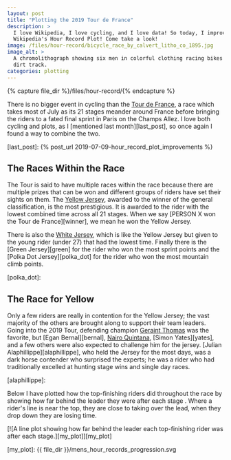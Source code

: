 ```yaml
---
layout: post
title: "Plotting the 2019 Tour de France"
description: >
  I love Wikipedia, I love cycling, and I love data! So today, I improve
  Wikipedia's Hour Record Plot! Come take a look!
image: /files/hour-record/bicycle_race_by_calvert_litho_co_1895.jpg
image_alt: >
  A chromolithograph showing six men in colorful clothing racing bikes on a
  dirt track.
categories: plotting
---
```


{% capture file_dir %}/files/hour-record/{% endcapture %}

There is no bigger event in cycling than the [Tour de France][tour], a race which
takes most of July as its 21 stages meander around France before bringing the
riders to a fated final sprint in Paris on the Champs Allez. <!-- TODO SPELL CHECK -->
I love both cycling and plots, as I [mentioned last month][last_post], so once
again I found a way to combine the two.

[tour]: https://en.wikipedia.org/wiki/Tour_de_France
[last_post]: {% post_url 2019-07-09-hour_record_plot_improvements %}

## The Races Within the Race

The Tour is said to have multiple races within the race because there are
multiple prizes that can be won and different groups of riders have set their
sights on them. The [Yellow Jersey][yellow], awarded to the winner of the
general classification, is the most prestigious. It is awarded to the rider
with the lowest combined time across all 21 stages. When we say [PERSON X won
the Tour de France][winner], we mean he won the Yellow Jersey.

[yellow]:
[winner]:

There is also the [White Jersey][white], which is like the Yellow Jersey but
given to the young rider (under 27) that had the lowest time. Finally there is
the [Green Jersey][green] for the rider who won the most sprint points and the
[Polka Dot Jersey][polka_dot] for the rider who won the most mountain climb
points.

[white]:
[green]:
[polka_dot]:

## The Race for Yellow

Only a few riders are really in contention for the Yellow Jersey; the vast
majority of the others are brought along to support their team leaders. Going
into the 2019 Tour, defending champion [Geraint Thomas][thomas] was the
favorite, but [Egan Bernal][bernal], [Nairo Quintana][quintana], [Simon
Yates][yates], and a few others were also expected to challenge him for the
jersey. [Julian Alaphillippe][alaphillippe], who held the Jersey for the most
days, was a dark horse contender who surprised the experts; he was a rider who
had traditionally excelled at hunting stage wins and single day races.

[thomas]:
[bernal]:
[quintana]:
[yates]:
[alaphillippe]: 

Below I have plotted how the top-finishing riders did throughout the race by
showing how far behind the leader they were after each stage . Where a rider's
line is near the top, they are close to taking over the lead, when they drop
down they are losing time.

[![A line plot showing how far behind the leader each top-finishing rider was after each stage.][my_plot]][my_plot]

[my_plot]: {{ file_dir }}/mens_hour_records_progression.svg
